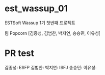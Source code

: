 # est_wassup_01
ESTSoft Wassup 1기 첫번째 프로젝트

팀 Popcorn [김종성, 김범찬, 박지연, 송승민, 이유성]

# PR test
김종성: ESFP 
김범찬:
박지연: ISFJ
송승민:
이유성:
